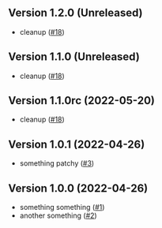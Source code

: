 ## Version 1.2.0 (Unreleased)

- cleanup
  ([#18](https://github.com/trask/repository-template/pull/18))

## Version 1.1.0 (Unreleased)

- cleanup
  ([#18](https://github.com/trask/repository-template/pull/18))

## Version 1.1.0rc (2022-05-20)

- cleanup
  ([#18](https://github.com/trask/repository-template/pull/18))

## Version 1.0.1 (2022-04-26)

- something patchy
  ([#3](https://github.com/trask/repository-template/pull/3))

## Version 1.0.0 (2022-04-26)

- something something
  ([#1](https://github.com/trask/repository-template/pull/1))
- another something
  ([#2](https://github.com/trask/repository-template/pull/2))
